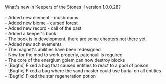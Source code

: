 What's new in Keepers of the Stones II version 1.0.0.28?<br />
<br />- Added new element - mushrooms
<br />- Added new biome - cursed forest
<br />- Added new record - call of the past
<br />- Added a keeper's book
<br />- The book is in development, there are some chapters not there yet
<br />- Added new achievements
<br />- The magnet's abilities have been redesigned
<br />- Now for the mod to work properly, patchouli is required
<br />- The core of the energium golem can now destroy blocks
<br />- [Bugfix] Fixed a bug that caused entities to react to a pool of poison
<br />- [Bugfix] Fixed a bug where the sand master could use burial on all entities
<br />- [Bugfix] Fixed the star regeneration potion